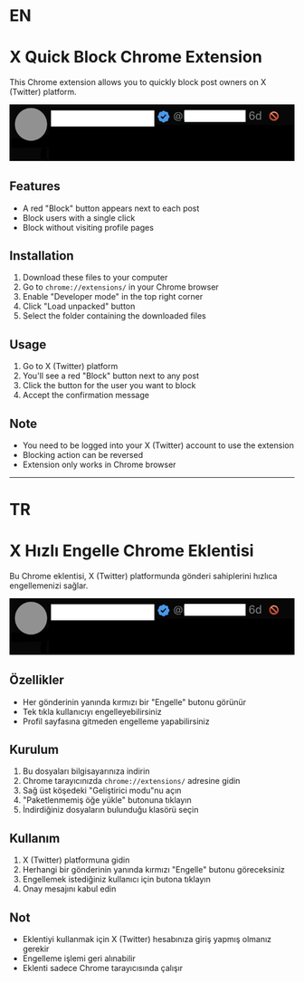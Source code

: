 # EN
# X Quick Block Chrome Extension

This Chrome extension allows you to quickly block post owners on X (Twitter) platform.

![Extension Screenshot](screenshot.png)

## Features

- A red "Block" button appears next to each post
- Block users with a single click
- Block without visiting profile pages

## Installation

1. Download these files to your computer
2. Go to `chrome://extensions/` in your Chrome browser
3. Enable "Developer mode" in the top right corner
4. Click "Load unpacked" button
5. Select the folder containing the downloaded files

## Usage

1. Go to X (Twitter) platform
2. You'll see a red "Block" button next to any post
3. Click the button for the user you want to block
4. Accept the confirmation message

## Note

- You need to be logged into your X (Twitter) account to use the extension
- Blocking action can be reversed
- Extension only works in Chrome browser

-------
# TR
# X Hızlı Engelle Chrome Eklentisi

Bu Chrome eklentisi, X (Twitter) platformunda gönderi sahiplerini hızlıca engellemenizi sağlar.

![Eklenti Ekran Görüntüsü](screenshot.png)

## Özellikler

- Her gönderinin yanında kırmızı bir "Engelle" butonu görünür
- Tek tıkla kullanıcıyı engelleyebilirsiniz
- Profil sayfasına gitmeden engelleme yapabilirsiniz

## Kurulum

1. Bu dosyaları bilgisayarınıza indirin
2. Chrome tarayıcınızda `chrome://extensions/` adresine gidin
3. Sağ üst köşedeki "Geliştirici modu"nu açın
4. "Paketlenmemiş öğe yükle" butonuna tıklayın
5. İndirdiğiniz dosyaların bulunduğu klasörü seçin


## Kullanım

1. X (Twitter) platformuna gidin
2. Herhangi bir gönderinin yanında kırmızı "Engelle" butonu göreceksiniz
3. Engellemek istediğiniz kullanıcı için butona tıklayın
4. Onay mesajını kabul edin

## Not

- Eklentiyi kullanmak için X (Twitter) hesabınıza giriş yapmış olmanız gerekir
- Engelleme işlemi geri alınabilir
- Eklenti sadece Chrome tarayıcısında çalışır 
